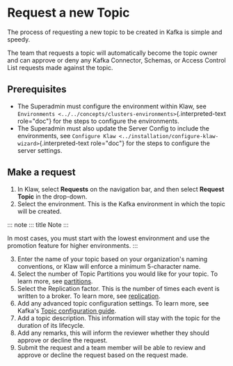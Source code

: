 # Request a new Topic

The process of requesting a new topic to be created in Kafka is simple
and speedy.

The team that requests a topic will automatically become the topic owner
and can approve or deny any Kafka Connector, Schemas, or Access Control
List requests made against the topic.

## Prerequisites

-   The Superadmin must configure the environment within Klaw, see
    `Environments <../../concepts/clusters-environments>`{.interpreted-text
    role="doc"} for the steps to configure the environments.
-   The Superadmin must also update the Server Config to include the
    environments, see
    `Configure Klaw <../installation/configure-klaw-wizard>`{.interpreted-text
    role="doc"} for the steps to configure the server settings.

## Make a request

1.  In Klaw, select **Requests** on the navigation bar, and then select
    **Request Topic** in the drop-down.
2.  Select the environment. This is the Kafka environment in which the
    topic will be created.

::: note
::: title
Note
:::

In most cases, you must start with the lowest environment and use the
promotion feature for higher environments.
:::

3.  Enter the name of your topic based on your organization's naming
    conventions, or Klaw will enforce a minimum 5-character name.
4.  Select the number of Topic Partitions you would like for your topic.
    To learn more, see
    [partitions](https://kafka.apache.org/intro#intro_concepts_and_terms).
5.  Select the Replication factor. This is the number of times each
    event is written to a broker. To learn more, see
    [replication](https://kafka.apache.org/intro#intro_concepts_and_terms).
6.  Add any advanced topic configuration settings. To learn more, see
    Kafka's [Topic configuration
    guide](https://kafka.apache.org/documentation/#topicconfigs).
7.  Add a topic description. This information will stay with the topic
    for the duration of its lifecycle.
8.  Add any remarks, this will inform the reviewer whether they should
    approve or decline the request.
9.  Submit the request and a team member will be able to review and
    approve or decline the request based on the request made.
